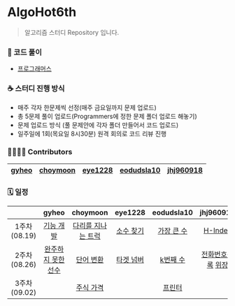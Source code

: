 # AlgoHot6th

> 알고리즘 스터디 Repository 입니다.

### 🎈 코드 풀이

- [프로그래머스](https://programmers.co.kr/)

### ☕ 스터디 진행 방식

- 매주 각자 한문제씩 선정(매주 금요일까지 문제 업로드)
- 총 5문제 풀이 업로드(Programmers에 정한 문제 폴더 업로드 해놓기)
- 문제 업로드 방식 (풀 문제안에 각자 폴더 만들어서 코드 업로드)
- 일주일에 1회(목요일 8시30분) 원격 회의로 코드 리뷰 진행

### 👨‍👩‍👧‍👦 Contributors

| [gyheo](https://github.com/gyheo) | [choymoon](https://github.com/choymoon) | [eye1228](https://github.com/eye1228) | [eodudsla10](https://github.com/eodudsla10) | [jhj960918](https://github.com/jhj960918) |
| :-------------------------------: | :-------------------------------------: | :-----------------------------------: | :-----------------------------------------: | :---------------------------------------: |

### 🗓 일정

|                  |                                     gyheo                                      |                                    choymoon                                    |                                eye1228                                |                               eodudsla10                               |                                                                 jhj960918                                                                 |
| :--------------: | :----------------------------------------------------------------------------: | :----------------------------------------------------------------------------: | :-------------------------------------------------------------------: | :--------------------------------------------------------------------: | :---------------------------------------------------------------------------------------------------------------------------------------: |
| 1주차<br>(08.19) |     [기능 개발](https://programmers.co.kr/learn/courses/30/lessons/42586)      | [다리를 지나는 트럭](https://programmers.co.kr/learn/courses/30/lessons/42583) | [소수 찾기](https://programmers.co.kr/learn/courses/30/lessons/42839) | [가장 큰 수](https://programmers.co.kr/learn/courses/30/lessons/42746) |                                    [H-Index](https://programmers.co.kr/learn/courses/30/lessons/42747)                                    |
| 2주차<br>(08.26) | [완주하지 못한 선수](https://programmers.co.kr/learn/courses/30/lessons/42576) |     [단어 변환](https://programmers.co.kr/learn/courses/30/lessons/43163)      | [타겟 넘버](https://programmers.co.kr/learn/courses/30/lessons/43165) |  [k번째 수](https://programmers.co.kr/learn/courses/30/lessons/42748)  | [전화번호목록](https://programmers.co.kr/learn/courses/30/lessons/42577) [위장](https://programmers.co.kr/learn/courses/30/lessons/42578) |
| 3주차<br>(09.02) |                                                                                |     [주식 가격](https://programmers.co.kr/learn/courses/30/lessons/42584)      |                                                                       |   [프린터](https://programmers.co.kr/learn/courses/30/lessons/42587)   |                                                                                                                                           |
